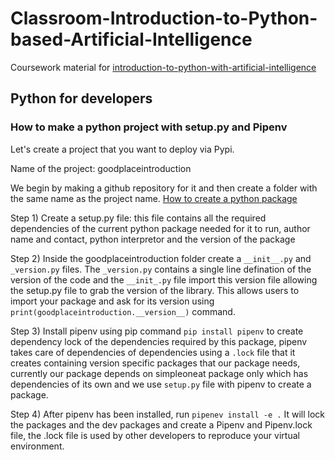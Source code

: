 # Classroom-Introduction-to-Python-based-Artificial-Intelligence
Coursework material for [introduction-to-python-with-artificial-intelligence](https://kapoorlabs.org/product/introduction-to-python-with-artificial-intelligence/)

## Python for developers
### How to make a python project with setup.py and Pipenv
Let's create a project that you want to deploy via Pypi. 

Name of the project: goodplaceintroduction 

We begin by making a github repository for it and then create a folder with the same name as the project name. [How to create a python package](https://github.com/Kapoorlabs-paris/goodplaceintroduction)

Step 1) Create a setup.py file: this file contains all the required dependencies of the current python package needed for it to run, author name and contact, python interpretor and the version of the package

Step 2) Inside the goodplaceintroduction folder create a `__init__.py` and `_version.py` files. The `_version.py` contains a single line defination of the version of the code and the `__init_.py` file import this version file allowing the setup.py file to grab the version of the library. This allows users to import your package and ask for its version using `print(goodplaceintroduction.__version__)` command.

Step 3) Install pipenv using pip command `pip install pipenv` to create dependency lock of the dependencies required by this package, pipenv takes care of dependencies of dependencies using a `.lock` file that it creates containing version specific packages that our package needs, currently our package depends on simpleoneat package only which has dependencies of its own and we use `setup.py` file with pipenv to create a package.

Step 4) After pipenv has been installed, run `pipenev install -e .` It will lock the packages and the dev packages and create a Pipenv and Pipenv.lock file, the .lock file is used by other developers to reproduce your virtual environment.

